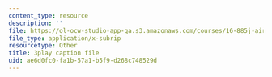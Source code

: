 ```yaml
---
content_type: resource
description: ''
file: https://ol-ocw-studio-app-qa.s3.amazonaws.com/courses/16-885j-aircraft-systems-engineering-fall-2005/ae6d0fc0fa1b57a1b5f9d268c748529d_IHVf3ukiIiA.vtt
file_type: application/x-subrip
resourcetype: Other
title: 3play caption file
uid: ae6d0fc0-fa1b-57a1-b5f9-d268c748529d
---
```

